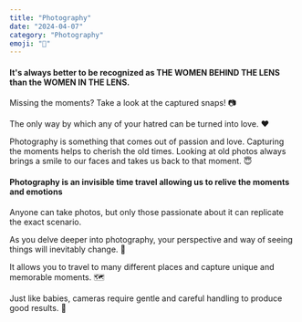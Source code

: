```yaml
---
title: "Photography"
date: "2024-04-07"
category: "Photography"
emoji: "📸"
---
```


#### It's always better to be recognized as THE WOMEN BEHIND THE LENS than the WOMEN IN THE LENS.

Missing the moments? Take a look at the captured snaps! 📷

The only way by which any of your hatred can be turned into love. ❤️

Photography is something that comes out of passion and love.
Capturing the moments helps to cherish the old times.
Looking at old photos always brings a smile to our faces and takes us back to that moment. 😇

#### Photography is an invisible time travel allowing us to relive the moments and emotions

Anyone can take photos, but only those passionate about it can replicate the exact scenario.

As you delve deeper into photography, your perspective and way of seeing things will inevitably change. 🤩

It allows you to travel to many different places and capture unique and memorable moments. 🗺️

Just like babies, cameras require gentle and careful handling to produce good results. 👼
